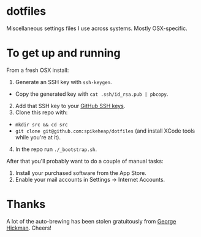 dotfiles
========

Miscellaneous settings files I use across systems. Mostly OSX-specific.

# To get up and running

From a fresh OSX install:

1. Generate an SSH key with `ssh-keygen`.
  - Copy the generated key with `cat .ssh/id_rsa.pub | pbcopy`.
2. Add that SSH key to your [GitHub SSH keys](https://github.com/settings/keys).
3. Clone this repo with:
  - `mkdir src && cd src` 
  - `git clone git@github.com:spikeheap/dotfiles` (and install XCode tools while you're at it).
4. In the repo run `./_bootstrap.sh`.

After that you'll probably want to do a couple of manual tasks:

1. Install your purchased software from the App Store.
2. Enable your mail accounts in Settings -> Internet Accounts.

# Thanks

A lot of the auto-brewing has been stolen gratuitously from [George Hickman](https://github.com/ghickman/dotfiles). Cheers!
